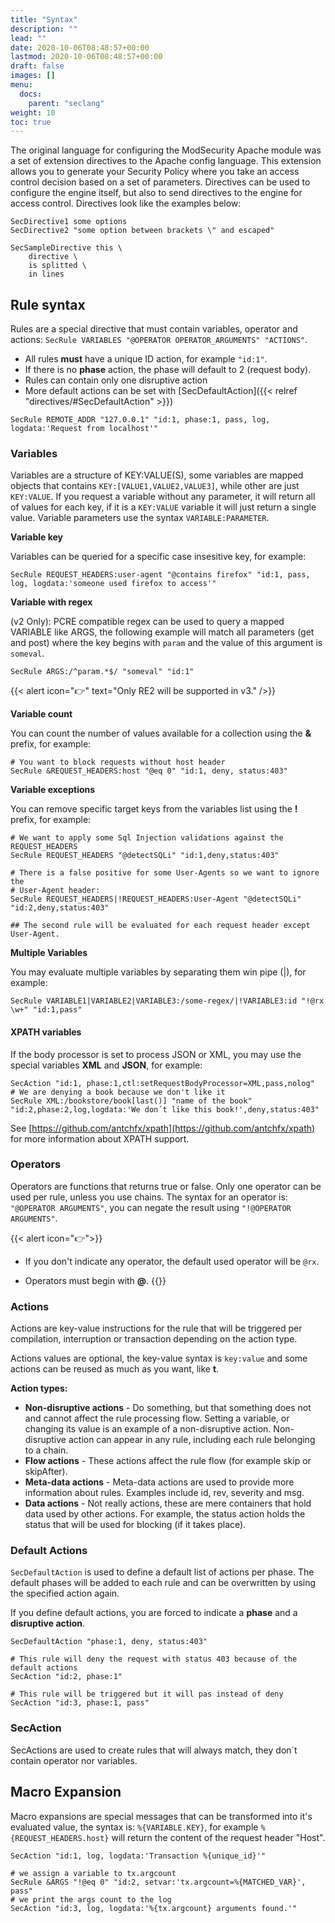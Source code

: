 ```yaml
---
title: "Syntax"
description: ""
lead: ""
date: 2020-10-06T08:48:57+00:00
lastmod: 2020-10-06T08:48:57+00:00
draft: false
images: []
menu:
  docs:
    parent: "seclang"
weight: 10
toc: true
---
```


The original language for configuring the ModSecurity Apache module was a set of extension directives to the Apache config language. This extension allows you to generate your Security Policy where you take an access control decision based on a set of parameters. Directives can be used to configure the engine itself, but also to send directives to the engine for access control. Directives look like the examples below:

```modsecurity
SecDirective1 some options
SecDirective2 "some option between brackets \" and escaped"
```

```
SecSampleDirective this \
    directive \
    is splitted \
    in lines

```

## Rule syntax

Rules are a special directive that must contain variables, operator and actions: ```SecRule VARIABLES "@OPERATOR OPERATOR_ARGUMENTS" "ACTIONS"```.

* All rules **must** have a unique ID action, for example ```"id:1"```.
* If there is no **phase** action, the phase will default to 2 (request body).
* Rules can contain only one disruptive action
* More default actions can be set with [SecDefaultAction]({{< relref "directives/#SecDefaultAction" >}})

```
SecRule REMOTE_ADDR "127.0.0.1" "id:1, phase:1, pass, log, logdata:'Request from localhost'"
```

### Variables

Variables are a structure of KEY:VALUE(S), some variables are mapped objects that contains ```KEY:[VALUE1,VALUE2,VALUE3]```, while other are just ```KEY:VALUE```. If you request a variable without any parameter, it will return all of values for each key, if it is a ```KEY:VALUE``` variable it will just return a single value. Variable parameters use the syntax ```VARIABLE:PARAMETER```.

**Variable key**

Variables can be queried for a specific case insesitive key, for example:

```
SecRule REQUEST_HEADERS:user-agent "@contains firefox" "id:1, pass, log, logdata:'someone used firefox to access'"
```

**Variable with regex**

(v2 Only): PCRE compatible regex can be used to query a mapped VARIABLE like ARGS, the following example will match all parameters (get and post) where the key begins with ```param``` and the value of this argument is ```someval```.

```
SecRule ARGS:/^param.*$/ "someval" "id:1"
```

{{< alert icon="👉" text="Only RE2 will be supported in v3." />}}

**Variable count**

You can count the number of values available for a collection using the **&** prefix, for example:

```
# You want to block requests without host header
SecRule &REQUEST_HEADERS:host "@eq 0" "id:1, deny, status:403"
```

**Variable exceptions**

You can remove specific target keys from the variables list using the **!** prefix, for example:

```
# We want to apply some Sql Injection validations against the REQUEST_HEADERS
SecRule REQUEST_HEADERS "@detectSQLi" "id:1,deny,status:403"

# There is a false positive for some User-Agents so we want to ignore the 
# User-Agent header:
SecRule REQUEST_HEADERS|!REQUEST_HEADERS:User-Agent "@detectSQLi" "id:2,deny,status:403"

## The second rule will be evaluated for each request header except User-Agent.
```

**Multiple Variables**

You may evaluate multiple variables by separating them win pipe (|), for example:

```
SecRule VARIABLE1|VARIABLE2|VARIABLE3:/some-regex/|!VARIABLE3:id "!@rx \w+" "id:1,pass"
```

#### XPATH variables

If the body processor is set to process JSON or XML, you may use the special variables **XML** and **JSON**, for example:

```
SecAction "id:1, phase:1,ctl:setRequestBodyProcessor=XML,pass,nolog"
# We are denying a book because we don't like it
SecRule XML:/bookstore/book[last()] "name of the book" "id:2,phase:2,log,logdata:'We don´t like this book!',deny,status:403"
```

See [https://github.com/antchfx/xpath](https://github.com/antchfx/xpath) for more information about XPATH support.

### Operators

Operators are functions that returns true or false. Only one operator can be used per rule, unless you use chains. The syntax for an operator is: ```"@OPERATOR ARGUMENTS"```, you can negate the result using ```"!@OPERATOR ARGUMENTS"```.

{{< alert icon="👉">}}

* If you don't indicate any operator, the default used operator will be ```@rx```.

* Operators must begin with **@**.
{{</alert>}}

### Actions

Actions are key-value instructions for the rule that will be triggered per compilation, interruption or transaction depending on the action type.

Actions values are optional, the key-value syntax is ```key:value``` and some actions can be reused as much as you want, like **t**.

**Action types:**

* **Non-disruptive actions** - Do something, but that something does not and cannot affect the rule processing flow. Setting a variable, or changing its value is an example of a non-disruptive action. Non-disruptive action can appear in any rule, including each rule belonging to a chain.
* **Flow actions** - These actions affect the rule flow (for example skip or skipAfter).
* **Meta-data actions** - Meta-data actions are used to provide more information about rules. Examples include id, rev, severity and msg.
* **Data actions** - Not really actions, these are mere containers that hold data used by other actions. For example, the status action holds the status that will be used for blocking (if it takes place).

### Default Actions

`SecDefaultAction` is used to define a default list of actions per phase. The default phases will be added to each rule and can be overwritten by using the specified action again.

If you define default actions, you are forced to indicate a **phase** and a **disruptive action**.

```
SecDefaultAction "phase:1, deny, status:403"

# This rule will deny the request with status 403 because of the default actions
SecAction "id:2, phase:1"

# This rule will be triggered but it will pas instead of deny
SecAction "id:3, phase:1, pass"
```

### SecAction

SecActions are used to create rules that will always match, they don´t contain operator nor variables.

## Macro Expansion

Macro expansions are special messages that can be transformed into it's evaluated value, the syntax is: ```%{VARIABLE.KEY}```, for example ```%{REQUEST_HEADERS.host}``` will return the content of the request header "Host".

```
SecAction "id:1, log, logdata:'Transaction %{unique_id}'"

# we assign a variable to tx.argcount
SecRule &ARGS "!@eq 0" "id:2, setvar:'tx.argcount=%{MATCHED_VAR}', pass"
# we print the args count to the log
SecAction "id:3, log, logdata:'%{tx.argcount} arguments found.'"
```
